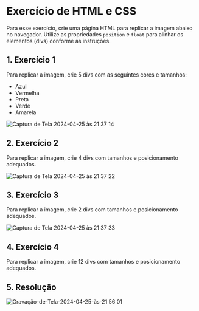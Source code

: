 # Exercício de HTML e CSS

Para esse exercício, crie uma página HTML para replicar a imagem abaixo no navegador. Utilize as propriedades `position` e `float` para alinhar os elementos (divs) conforme as instruções.

## 1. Exercício 1

Para replicar a imagem, crie 5 divs com as seguintes cores e tamanhos:
- Azul
- Vermelha
- Preta
- Verde
- Amarela

![Captura de Tela 2024-04-25 às 21 37 14](https://github.com/LucaasOliveira/growdev_turma20/assets/110198679/8ee743d6-5fc1-418f-9100-83be53f31744)

## 2. Exercício 2

Para replicar a imagem, crie 4 divs com tamanhos e posicionamento adequados.

![Captura de Tela 2024-04-25 às 21 37 22](https://github.com/LucaasOliveira/growdev_turma20/assets/110198679/e2575ce8-d8fe-41fc-8f53-0919b85326e0)

## 3. Exercício 3

Para replicar a imagem, crie 2 divs com tamanhos e posicionamento adequados.

![Captura de Tela 2024-04-25 às 21 37 33](https://github.com/LucaasOliveira/growdev_turma20/assets/110198679/47357beb-ec57-42c8-8e16-9ad9d597a0c4)

## 4. Exercício 4

Para replicar a imagem, crie 12 divs com tamanhos e posicionamento adequados.


## 5. Resolução

![Gravação-de-Tela-2024-04-25-às-21 56 01](https://github.com/LucaasOliveira/growdev_turma20/assets/110198679/7e7a9395-edcb-4515-a312-fd8189920a5f)

